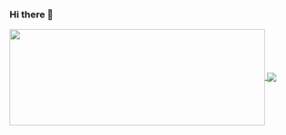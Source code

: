### Hi there 👋

<!--
**Gengar-lab/Gengar-lab** is a ✨ _special_ ✨ repository because its `README.md` (this file) appears on your GitHub profile.

Here are some ideas to get you started:

- 🔭 I’m currently working on ...
- 🌱 I’m currently learning ...
- 👯 I’m looking to collaborate on ...
- 🤔 I’m looking for help with ...
- 💬 Ask me about ...
- 📫 How to reach me: ...
- 😄 Pronouns: ...
- ⚡ Fun fact: ...
-->

<a href="https://github.com/Gengar-lab/">
  <img width=450 height=170 align="center" src="https://github-readme-stats.vercel.app/api?username=Gengar-lab&theme=chartreuse-dark&show_icons=true&bg_color=0D1117&hide_border=true">
</a>
<a href="https://github.com/Gengar-lab/">
  <img align="center" src="https://github-readme-stats.vercel.app/api/top-langs/?username=Gengar-lab&theme=dark&layout=compact&bg_color=0D1117&hide_border=true" />
</a>
